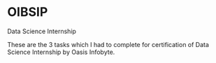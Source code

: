 # OIBSIP
Data Science Internship

These are the 3 tasks which I had to complete for certification of Data Science Internship by Oasis Infobyte.

